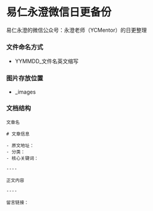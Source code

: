 # 易仁永澄微信日更备份
易仁永澄的微信公众号：永澄老师（YCMentor）的日更整理

### 文件命名方式
- YYMMDD_文件名英文缩写

### 图片存放位置
- _images

### 文档结构
```
文章名

# 文章信息

- 原文地址：
- 分类：
- 核心关键词：

----

正文内容

----

留言链接：
```